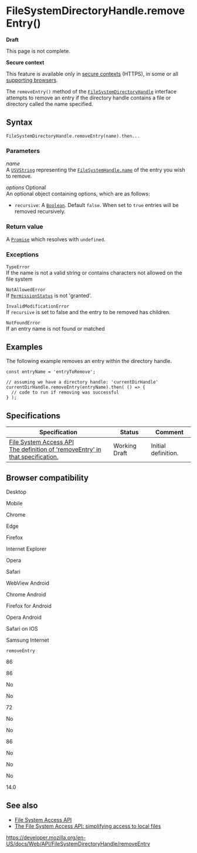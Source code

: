 FileSystemDirectoryHandle.removeEntry()
=======================================

**Draft**

This page is not complete.

**Secure context**

This feature is available only in [secure contexts](https://developer.mozilla.org/en-US/docs/Web/Security/Secure_Contexts) (HTTPS), in some or all [supporting browsers](#browser_compatibility).

The `removeEntry()` method of the [`FileSystemDirectoryHandle`](../filesystemdirectoryhandle) interface attempts to remove an entry if the directory handle contains a file or directory called the name specified.

Syntax
------

    FileSystemDirectoryHandle.removeEntry(name).then...

### Parameters

*name*  
A [`USVString`](../usvstring) representing the [`FileSystemHandle.name`](../filesystemhandle/name) of the entry you wish to remove.

 *options* <span class="badge inline optional">Optional</span>   
An optional object containing options, which are as follows:

-   `recursive`: A [`Boolean`](https://developer.mozilla.org/en-US/docs/Web/JavaScript/Reference/Global_Objects/Boolean). Default `false`. When set to `true` entries will be removed recursively.

### Return value

A [`Promise`](https://developer.mozilla.org/en-US/docs/Web/JavaScript/Reference/Global_Objects/Promise) which resolves with `undefined`.

### Exceptions

`TypeError`  
If the name is not a valid string or contains characters not allowed on the file system

`NotAllowedError`  
If [`PermissionStatus`](../permissionstatus) is not 'granted'.

`InvalidModificationError`  
If `recursive` is set to false and the entry to be removed has children.

`NotFoundError`  
If an entry name is not found or matched

Examples
--------

The following example removes an entry within the directory handle.

    const entryName = 'entryToRemove';

    // assuming we have a directory handle: 'currentDirHandle'
    currentDirHandle.removeEntry(entryName).then( () => {
      // code to run if removing was successful
    } );

Specifications
--------------

<table><thead><tr class="header"><th>Specification</th><th>Status</th><th>Comment</th></tr></thead><tbody><tr class="odd"><td><a href="https://wicg.github.io/file-system-access/#api-filesystemdirectoryhandle-removeentry">File System Access API<br />
<span class="small">The definition of 'removeEntry' in that specification.</span></a></td><td><span class="spec-wd">Working Draft</span></td><td>Initial definition.</td></tr></tbody></table>

Browser compatibility
---------------------

Desktop

Mobile

Chrome

Edge

Firefox

Internet Explorer

Opera

Safari

WebView Android

Chrome Android

Firefox for Android

Opera Android

Safari on IOS

Samsung Internet

`removeEntry`

86

86

No

No

72

No

No

86

No

No

No

14.0

See also
--------

-   [File System Access API](../file_system_access_api)
-   [The File System Access API: simplifying access to local files](https://web.dev/file-system-access/)

<a href="https://developer.mozilla.org/en-US/docs/Web/API/FileSystemDirectoryHandle/removeEntry" class="_attribution-link">https://developer.mozilla.org/en-US/docs/Web/API/FileSystemDirectoryHandle/removeEntry</a>
